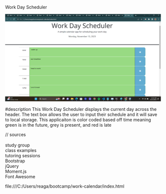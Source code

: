 Work Day Scheduler

![screenshot](image/Screenshot%202023-11-13%20003250.png)

#description
This Work Day Scheduler displays the current day across the header. The text box allows the user to input their schedule and it will save to local storage. This applicaiton is color coded based off time meaning green is in the future, grey is present, and red is late

// sources <br>
<br>study group
<br>class examples
<br>tutoring sessions
<br>Bootstrap
<br>jQuery
<br>Moment.js
<br>Font Awesome

file:///C:/Users/reaga/bootcamp/work-calendar/index.html